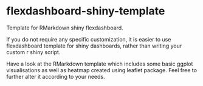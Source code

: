 # flexdashboard-shiny-template

Template for RMarkdown shiny flexdashboard. 

If you do not require any specific customization, it is easier to use flexdashboard template for shiny dashboards, rather than writing your custom r shiny script.

Have a look at the RMarkdown template which includes some basic ggplot visualisations as well as heatmap created using leaflet package. Feel free to further alter it according to your needs.

  
